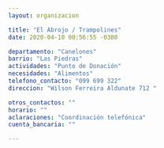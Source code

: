 ```yaml
---
layout: organizacion

title: "El Abrojo / Trampolines"
date: 2020-04-10 00:56:55 -0300

departamento: "Canelones"
barrio: "Las Piedras"
actividades: "Punto de Donación"
necesidades: "Alimentos"
telefono_contacto: "099 699 322"
direccion: "Wilson Ferreira Aldunate 712 "

otros_contactos: ""
horario: ""
aclaraciones: "Coordinación telefónica"
cuenta_bancaria: ""

---
```

